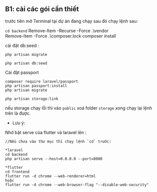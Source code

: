 ## B1: cài các gói cần thiết

trước tiên mở Terminal tại dự án đang chạy sau đó chạy lệnh sau:

`cd backend`
Remove-Item -Recurse -Force .\vendor\
Remove-Item -Force .\composer.lock
composer install

cài đặt db:seed :

```
php artisan migrate

php artisan db:seed
```

Cài đặt passport

```
composer require laravel/passport
php artisan passport:install
php artisan migrate

php artisan storage:link
```

nếu storage chạy lỗi thì vào `public` xoá folder `storage` xong chạy lại lệnh trên là được.

- Lưu ý:

Nhớ bật serve của flutter và laravel lên :

```
//Nếu chưa vào thư mục thì chạy lệnh `cd` trước:

*laravel
cd backend
php artisan serve --host=0.0.0.0 --port=8000

*flutter
cd frontend
flutter run -d chrome --web-renderer=html
hoặc
flutter run -d chrome --web-browser-flag "--disable-web-security"
```
